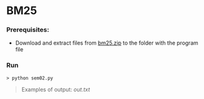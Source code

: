 # BM25

### Prerequisites:
* Download and extract files from [bm25.zip](https://drive.google.com/open?id=1vaKCRQtZ8Ic_sAyrFUlw0L-iy3ikDLs_) to the folder with the program file

### Run

```
> python sem02.py
```

> Examples of output: *out.txt*
